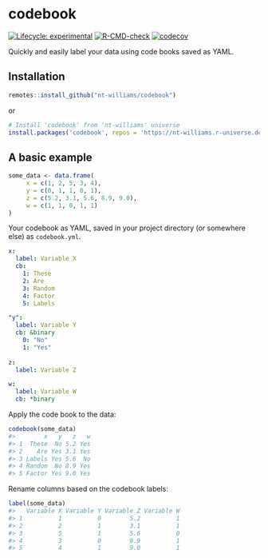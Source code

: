 
<!-- README.md is generated from README.Rmd. Please edit that file -->

# codebook

<!-- badges: start -->

[![Lifecycle:
experimental](https://img.shields.io/badge/lifecycle-experimental-orange.svg)](https://lifecycle.r-lib.org/articles/stages.html#experimental)
[![R-CMD-check](https://github.com/nt-williams/dictionary/workflows/R-CMD-check/badge.svg)](https://github.com/nt-williams/dictionary/actions)
[![codecov](https://codecov.io/gh/nt-williams/codebook/branch/main/graph/badge.svg?token=QGGA7OE5UY)](https://codecov.io/gh/nt-williams/codebook)
<!-- badges: end -->

Quickly and easily label your data using code books saved as YAML.

## Installation

``` r
remotes::install_github("nt-williams/codebook")
```

or

``` r
# Install 'codebook' from 'nt-williams' universe
install.packages('codebook', repos = 'https://nt-williams.r-universe.dev')
```

## A basic example

``` r
some_data <- data.frame(
     x = c(1, 2, 5, 3, 4),
     y = c(0, 1, 1, 0, 1), 
     z = c(5.2, 3.1, 5.6, 8.9, 9.0), 
     w = c(1, 1, 0, 1, 1)
)
```

Your codebook as YAML, saved in your project directory (or somewhere
else) as `codebook.yml`.

``` yaml
x:
  label: Variable X
  cb:
    1: These
    2: Are
    3: Random
    4: Factor
    5: Labels

"y":
  label: Variable Y
  cb: &binary
    0: "No"
    1: "Yes"
    
z:
  label: Variable Z

w:
  label: Variable W
  cb: *binary
```

Apply the code book to the data:

``` r
codebook(some_data)
#>        x   y   z   w
#> 1  These  No 5.2 Yes
#> 2    Are Yes 3.1 Yes
#> 3 Labels Yes 5.6  No
#> 4 Random  No 8.9 Yes
#> 5 Factor Yes 9.0 Yes
```

Rename columns based on the codebook labels:

``` r
label(some_data)
#>   Variable X Variable Y Variable Z Variable W
#> 1          1          0        5.2          1
#> 2          2          1        3.1          1
#> 3          5          1        5.6          0
#> 4          3          0        8.9          1
#> 5          4          1        9.0          1
```
